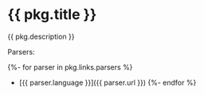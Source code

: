 # {{ pkg.title }}

{{ pkg.description }}

Parsers:

{%- for parser in pkg.links.parsers %}
- [{{ parser.language }}]({{ parser.url }})
{%- endfor %}
